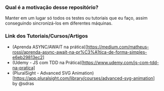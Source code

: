 ### Qual é a motivação desse repositório? ###

Manter em um lugar só todos os testes ou tutoriais que eu faço, assim conseguindo sincronizá-los em diferentes máquinas.


### Link dos Tutoriais/Cursos/Artigos ###

* (Aprenda ASYNC/AWAIT na prática)[https://medium.com/matheus-rossi/aprenda-async-await-na-pr%C3%A1tica-de-forma-simples-e6eb29813ec2]
* (Udemy - JS com TDD na Prática)[https://www.udemy.com/js-com-tdd-na-pratica]
* (PluralSight - Advanced SVG Animation)[https://app.pluralsight.com/library/courses/advanced-svg-animation] by @sdras